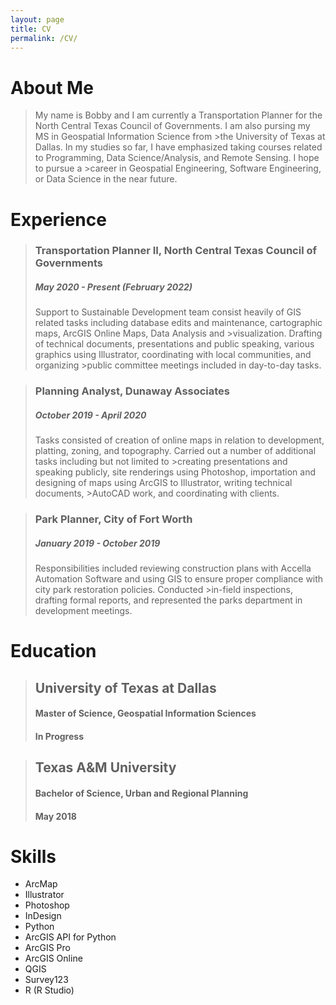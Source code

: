 ```yaml
---
layout: page
title: CV
permalink: /CV/
---
```


# About Me
>My name is Bobby and I am currently a Transportation Planner for the North Central Texas Council of Governments. I am also pursing my MS in Geospatial Information Science from >the University of Texas at Dallas. In my studies so far, I have emphasized taking courses related to Programming, Data Science/Analysis, and Remote Sensing. I hope to pursue a >career in Geospatial Engineering, Software Engineering, or Data Science in the near future. 

# Experience
>### Transportation Planner II, North Central Texas Council of Governments
>##### May 2020 - Present (February 2022)
>Support to Sustainable Development team consist heavily of GIS related tasks including database edits and maintenance, cartographic maps, ArcGIS Online Maps, Data Analysis and >visualization. Drafting of technical documents, presentations and public speaking, various graphics using Illustrator, coordinating with local communities, and organizing >public committee meetings included in day-to-day tasks.

>### Planning Analyst, Dunaway Associates
>##### October 2019 - April 2020
>Tasks consisted of creation of online maps in relation to development, platting, zoning, and topography. Carried out a number of additional tasks including but not limited to >creating presentations and speaking publicly, site renderings using Photoshop, importation and designing of maps using ArcGIS to Illustrator, writing technical documents, >AutoCAD work, and coordinating with clients.

>### Park Planner, City of Fort Worth
>##### January 2019 - October 2019
>Responsibilities included reviewing construction plans with Accella Automation Software and using GIS to ensure proper compliance with city park restoration policies. Conducted >in-field inspections, drafting formal reports, and represented the parks department in development meetings.

# Education
>## University of Texas at Dallas 
>#### Master of Science, Geospatial Information Sciences
>#### In Progress

>## Texas A&M University 
>#### Bachelor of Science, Urban and Regional Planning
>#### May 2018

# Skills
- ArcMap
- Illustrator
- Photoshop
- InDesign
- Python
- ArcGIS API for Python
- ArcGIS Pro
- ArcGIS Online
- QGIS
- Survey123
- R (R Studio)

